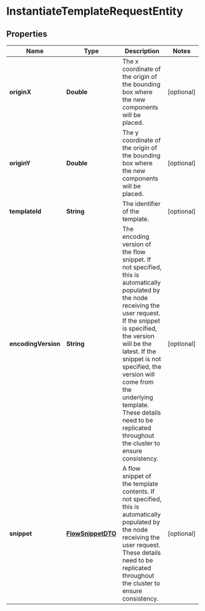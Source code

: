 
# InstantiateTemplateRequestEntity

## Properties
Name | Type | Description | Notes
------------ | ------------- | ------------- | -------------
**originX** | **Double** | The x coordinate of the origin of the bounding box where the new components will be placed. |  [optional]
**originY** | **Double** | The y coordinate of the origin of the bounding box where the new components will be placed. |  [optional]
**templateId** | **String** | The identifier of the template. |  [optional]
**encodingVersion** | **String** | The encoding version of the flow snippet. If not specified, this is automatically populated by the node receiving the user request. If the snippet is specified, the version will be the latest. If the snippet is not specified, the version will come from the underlying template. These details need to be replicated throughout the cluster to ensure consistency. |  [optional]
**snippet** | [**FlowSnippetDTO**](FlowSnippetDTO.md) | A flow snippet of the template contents. If not specified, this is automatically populated by the node receiving the user request. These details need to be replicated throughout the cluster to ensure consistency. |  [optional]



